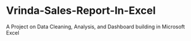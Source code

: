 # Vrinda-Sales-Report-In-Excel
A Project on Data Cleaning, Analysis, and Dashboard building in Microsoft Excel
